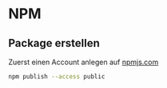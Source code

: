 # NPM

## Package erstellen

Zuerst einen Account anlegen auf [npmjs.com](https://www.npmjs.com/)

```bash
npm publish --access public
```
